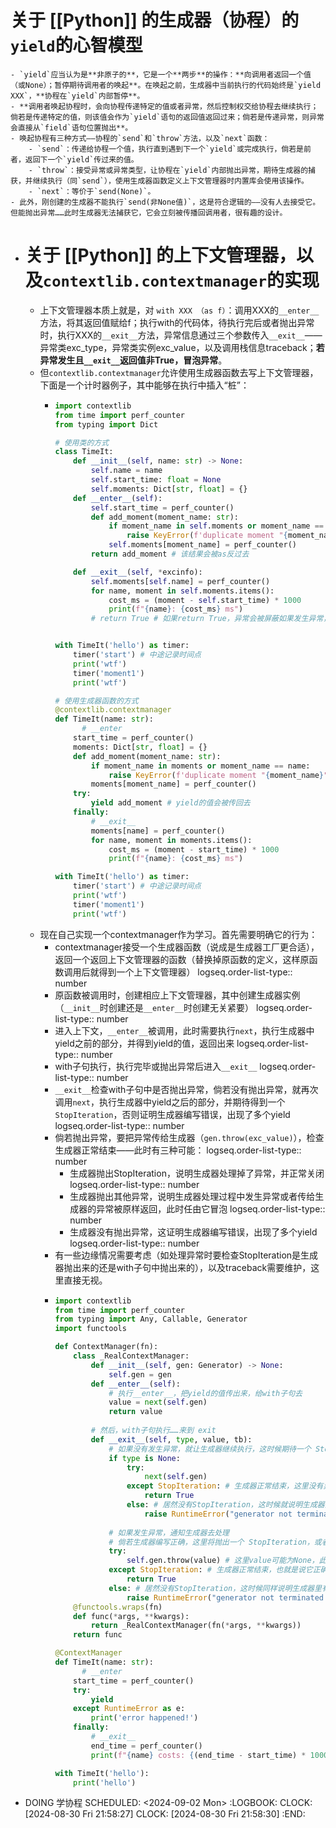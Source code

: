 # 关于 [[Python]] 的生成器（协程）的`yield`的心智模型
	- `yield`应当认为是**非原子的**，它是一个**两步**的操作：**向调用者返回一个值（或None）；暂停期待调用者的唤起**。在唤起之前，生成器中当前执行的代码始终是`yield XXX`，**协程在`yield`内部暂停**。
	- **调用者唤起协程时，会向协程传递特定的值或者异常，然后控制权交给协程去继续执行；倘若是传递特定的值，则该值会作为`yield`语句的返回值返回过来；倘若是传递异常，则异常会直接从`field`语句位置抛出**。
	- 唤起协程有三种方式——协程的`send`和`throw`方法，以及`next`函数：
		- `send`：传递给协程一个值，执行直到遇到下一个`yield`或完成执行，倘若是前者，返回下一个`yield`传过来的值。
		- `throw`：接受异常或异常类型，让协程在`yield`内部抛出异常，期待生成器的捕获，并继续执行（同`send`），使用生成器函数定义上下文管理器时内置库会使用该操作。
		- `next`：等价于`send(None)`。
	- 此外，刚创建的生成器不能执行`send(非None值)`，这是符合逻辑的——没有人去接受它。但能抛出异常……此时生成器无法捕获它，它会立刻被传播回调用者，很有趣的设计。
- # 关于 [[Python]] 的上下文管理器，以及`contextlib.contextmanager`的实现
	- 上下文管理器本质上就是，对 `with XXX （as f）`：调用XXX的`__enter__`方法，将其返回值赋给f；执行with的代码体，待执行完后或者抛出异常时，执行XXX的`__exit__`方法，异常信息通过三个参数传入`__exit__`——异常类exc_type，异常类实例exc_value，以及调用栈信息traceback；**若异常发生且`__exit__`返回值非True，冒泡异常**。
	- 但`contextlib.contextmanager`允许使用生成器函数去写上下文管理器，下面是一个计时器例子，其中能够在执行中插入“桩”：
		- ```python
		  import contextlib
		  from time import perf_counter
		  from typing import Dict
		  
		  # 使用类的方式
		  class TimeIt:
		      def __init__(self, name: str) -> None:
		          self.name = name
		          self.start_time: float = None
		          self.moments: Dict[str, float] = {}
		      def __enter__(self):
		          self.start_time = perf_counter()
		          def add_moment(moment_name: str):
		              if moment_name in self.moments or moment_name == self.name:
		                  raise KeyError(f'duplicate moment "{moment_name}"')
		              self.moments[moment_name] = perf_counter()
		          return add_moment # 该结果会被as反过去
		  
		      def __exit__(self, *excinfo):
		          self.moments[self.name] = perf_counter()
		          for name, moment in self.moments.items():
		              cost_ms = (moment - self.start_time) * 1000
		              print(f"{name}: {cost_ms} ms")
		          # return True # 如果return True，异常会被屏蔽如果发生异常，计时器不应当屏蔽异常
		  
		  
		  with TimeIt('hello') as timer:
		      timer('start') # 中途记录时间点
		      print('wtf')
		      timer('moment1')
		      print('wtf')
		  
		  # 使用生成器函数的方式
		  @contextlib.contextmanager
		  def TimeIt(name: str):
		    	# __enter
		      start_time = perf_counter()
		      moments: Dict[str, float] = {}
		      def add_moment(moment_name: str):
		          if moment_name in moments or moment_name == name:
		              raise KeyError(f'duplicate moment "{moment_name}"')
		          moments[moment_name] = perf_counter()
		      try:
		          yield add_moment # yield的值会被传回去
		      finally:
		          # __exit__
		          moments[name] = perf_counter()
		          for name, moment in moments.items():
		              cost_ms = (moment - start_time) * 1000
		              print(f"{name}: {cost_ms} ms")
		  
		  with TimeIt('hello') as timer:
		      timer('start') # 中途记录时间点
		      print('wtf')
		      timer('moment1')
		      print('wtf')
		  ```
	- 现在自己实现一个contextmanager作为学习。首先需要明确它的行为：
		- contextmanager接受一个生成器函数（说成是生成器工厂更合适），返回一个返回上下文管理器的函数（替换掉原函数的定义，这样原函数调用后就得到一个上下文管理器）
		  logseq.order-list-type:: number
		- 原函数被调用时，创建相应上下文管理器，其中创建生成器实例（`__init__`时创建还是`__enter__`时创建无关紧要）
		  logseq.order-list-type:: number
		- 进入上下文，`__enter__`被调用，此时需要执行`next`，执行生成器中yield之前的部分，并得到yield的值，返回出来
		  logseq.order-list-type:: number
		- with子句执行，执行完毕或抛出异常后进入`__exit__`
		  logseq.order-list-type:: number
		- `__exit__`检查with子句中是否抛出异常，倘若没有抛出异常，就再次调用`next`，执行生成器中yield之后的部分，并期待得到一个`StopIteration`，否则证明生成器编写错误，出现了多个yield
		  logseq.order-list-type:: number
		- 倘若抛出异常，要把异常传给生成器（`gen.throw(exc_value)`），检查生成器正常结束——此时有三种可能：
		  logseq.order-list-type:: number
			- 生成器抛出StopIteration，说明生成器处理掉了异常，并正常关闭
			  logseq.order-list-type:: number
			- 生成器抛出其他异常，说明生成器处理过程中发生异常或者传给生成器的异常被原样返回，此时任由它冒泡
			  logseq.order-list-type:: number
			- 生成器没有抛出异常，这证明生成器编写错误，出现了多个yield
			  logseq.order-list-type:: number
		- 有一些边缘情况需要考虑（如处理异常时要检查StopIteration是生成器抛出来的还是with子句中抛出来的），以及traceback需要维护，这里直接无视。
		- ```python
		  import contextlib
		  from time import perf_counter
		  from typing import Any, Callable, Generator
		  import functools
		  
		  def ContextManager(fn):
		      class _RealContextManager:
		          def __init__(self, gen: Generator) -> None:
		              self.gen = gen
		          def __enter__(self):
		              # 执行__enter__，把yield的值传出来，给with子句去
		              value = next(self.gen)
		              return value
		          
		          # 然后，with子句执行……来到 exit
		          def __exit__(self, type, value, tb):
		              # 如果没有发生异常，就让生成器继续执行，这时候期待一个 StopIteration
		              if type is None:
		                  try:
		                      next(self.gen)
		                  except StopIteration: # 生成器正常结束，这里没有异常所以直接 return 就行
		                      return True
		                  else: # 居然没有StopIteration，这时候就说明生成器里有多个yield，该上下文管理器的定义是非法的
		                      raise RuntimeError("generator not terminated!")
		              
		              # 如果发生异常，通知生成器去处理
		              # 倘若生成器编写正确，这里将抛出一个 StopIteration，或者抛出这里抛给它的异常
		              try:
		                  self.gen.throw(value) # 这里value可能为None，此时需要使用type()再次构造异常
		              except StopIteration: # 生成器正常结束，也就是说它正确处理了这里抛出的异常，因此抑制这里的异常
		                  return True
		              else: # 居然没有StopIteration，这时候同样说明生成器里有多个yield，定义非法
		                  raise RuntimeError("generator not terminated when exception is thrown!")
		      @functools.wraps(fn)
		      def func(*args, **kwargs):
		          return _RealContextManager(fn(*args, **kwargs))
		      return func
		  
		  @ContextManager
		  def TimeIt(name: str):
		    	# __enter
		      start_time = perf_counter()
		      try:
		          yield
		      except RuntimeError as e:
		          print('error happened!')
		      finally:
		          # __exit__
		          end_time = perf_counter()
		          print(f"{name} costs: {(end_time - start_time) * 1000:.6f} ms")
		  
		  with TimeIt('hello'):
		      print('hello')
		  ```
- DOING 学协程
  SCHEDULED: <2024-09-02 Mon>
  :LOGBOOK:
  CLOCK: [2024-08-30 Fri 21:58:27]
  CLOCK: [2024-08-30 Fri 21:58:30]
  :END: